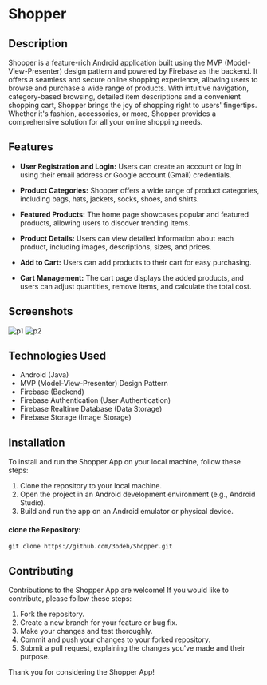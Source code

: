 # Shopper

## Description
Shopper is a feature-rich Android application built using the MVP (Model-View-Presenter) design pattern and powered by Firebase as the backend. It offers a seamless and secure online shopping experience, allowing users to browse and purchase a wide range of products. With intuitive navigation, category-based browsing, detailed item descriptions and a convenient shopping cart, Shopper brings the joy of shopping right to users' fingertips. Whether it's fashion, accessories, or more, Shopper provides a comprehensive solution for all your online shopping needs.


## Features

- **User Registration and Login:** Users can create an account or log in using their email address or Google account (Gmail) credentials.

- **Product Categories:** Shopper offers a wide range of product categories, including bags, hats, jackets, socks, shoes, and shirts.

- **Featured Products:** The home page showcases popular and featured products, allowing users to discover trending items.

- **Product Details:** Users can view detailed information about each product, including images, descriptions, sizes, and prices.

- **Add to Cart:** Users can add products to their cart for easy purchasing.

- **Cart Management:** The cart page displays the added products, and users can adjust quantities, remove items, and calculate the total cost.


## Screenshots

![p1](https://github.com/3odeh/Shopper/assets/111912140/3b978acd-3846-41c0-81cc-c7a1badbfcf5)
![p2](https://github.com/3odeh/Shopper/assets/111912140/fe505855-4b4f-4c69-a160-4520977b2741)

## Technologies Used

- Android (Java)
- MVP (Model-View-Presenter) Design Pattern
- Firebase (Backend)
- Firebase Authentication (User Authentication)
- Firebase Realtime Database (Data Storage)
- Firebase Storage (Image Storage)

## Installation

To install and run the Shopper App on your local machine, follow these steps:

1. Clone the repository to your local machine.
2. Open the project in an Android development environment (e.g., Android Studio).
3. Build and run the app on an Android emulator or physical device.

#### clone the Repository:

```shell
git clone https://github.com/3odeh/Shopper.git
```

## Contributing

Contributions to the Shopper App are welcome! If you would like to contribute, please follow these steps:

1. Fork the repository.
2. Create a new branch for your feature or bug fix.
3. Make your changes and test thoroughly.
4. Commit and push your changes to your forked repository.
5. Submit a pull request, explaining the changes you've made and their purpose.

Thank you for considering the Shopper App!
